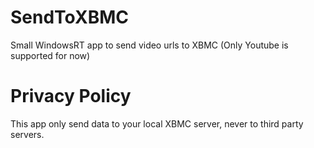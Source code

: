 SendToXBMC
==========

Small WindowsRT app to send video urls to XBMC (Only Youtube is supported for now)


Privacy Policy
==============

This app only send data to your local XBMC server, never to third party servers.
